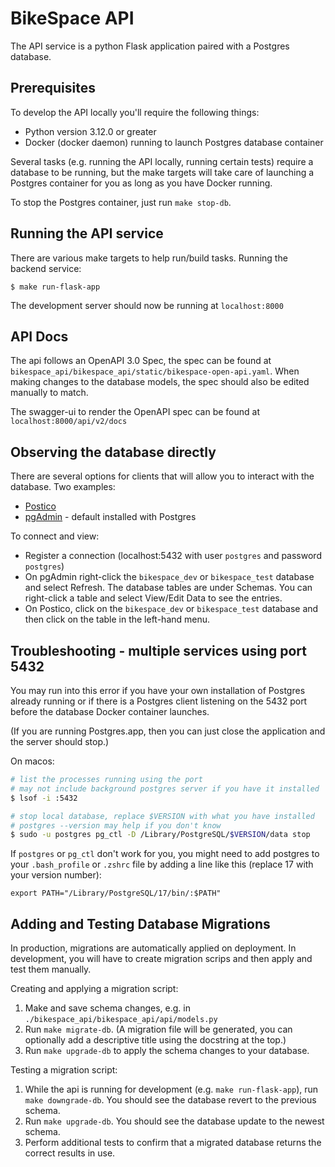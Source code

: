 # BikeSpace API
The API service is a python Flask application paired with a Postgres database.

## Prerequisites

To develop the API locally you'll require the following things:
 - Python version 3.12.0 or greater
 - Docker (docker daemon) running to launch Postgres database container

Several tasks (e.g. running the API locally, running certain tests) require a database to be running, but the make targets will take care of launching a Postgres container for you as long as you have Docker running.

To stop the Postgres container, just run `make stop-db`.

## Running the API service

There are various make targets to help run/build tasks.
Running the backend service:
```shell 
$ make run-flask-app
```
The development server should now be running at `localhost:8000`

## API Docs

The api follows an OpenAPI 3.0 Spec, the spec can be found at `bikespace_api/bikespace_api/static/bikespace-open-api.yaml`. When making changes to the database models, the spec should also be edited manually to match.

The swagger-ui to render the OpenAPI spec can be found at `localhost:8000/api/v2/docs`

## Observing the database directly

There are several options for clients that will allow you to interact with the database. Two examples:

- [Postico](https://eggerapps.at/postico2/)
- [pgAdmin](https://www.pgadmin.org/) - default installed with Postgres

To connect and view:

- Register a connection (localhost:5432 with user `postgres` and password `postgres`)
- On pgAdmin right-click the `bikespace_dev` or `bikespace_test` database and select Refresh. The database tables are under Schemas. You can right-click a table and select View/Edit Data to see the entries.
- On Postico, click on the `bikespace_dev` or `bikespace_test` database and then click on the table in the left-hand menu.


## Troubleshooting - multiple services using port 5432

You may run into this error if you have your own installation of Postgres already running or if there is a Postgres client listening on the 5432 port before the database Docker container launches.

(If you are running Postgres.app, then you can just close the application and the server should stop.)

On macos:

```bash
# list the processes running using the port
# may not include background postgres server if you have it installed
$ lsof -i :5432 

# stop local database, replace $VERSION with what you have installed
# postgres --version may help if you don't know
$ sudo -u postgres pg_ctl -D /Library/PostgreSQL/$VERSION/data stop
```

If `postgres` or `pg_ctl` don't work for you, you might need to add postgres to your `.bash_profile` or `.zshrc` file by adding a line like this (replace 17 with your version number):

```
export PATH="/Library/PostgreSQL/17/bin/:$PATH"
```

## Adding and Testing Database Migrations

In production, migrations are automatically applied on deployment. In development, you will have to create migration scrips and then apply and test them manually.

Creating and applying a migration script:

1. Make and save schema changes, e.g. in `./bikespace_api/bikespace_api/api/models.py`
2. Run `make migrate-db`. (A migration file will be generated, you can optionally add a descriptive title using the docstring at the top.)
3. Run `make upgrade-db` to apply the schema changes to your database.

Testing a migration script:

1. While the api is running for development (e.g. `make run-flask-app`), run `make downgrade-db`. You should see the database revert to the previous schema.
2. Run `make upgrade-db`. You should see the database update to the newest schema.
3. Perform additional tests to confirm that a migrated database returns the correct results in use.
